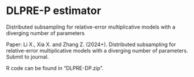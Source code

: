 # DLPRE-P estimator

Distributed subsampling for relative-error multiplicative models with a diverging number of parameters

Paper: Li X., Xia X. and Zhang Z. (2024+). Distributed subsampling for relative-error multiplicative models with a diverging number
of parameters. Submit to journal.


R code can be found in “DLPRE-DP.zip”.